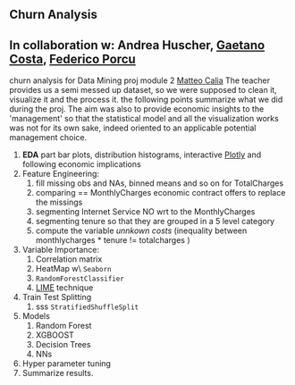  Churn Analysis
---
In collaboration w\: Andrea Huscher, [Gaetano Costa](https://www.linkedin.com/search/results/all/?keywords=gaetano%20costa&origin=GLOBAL_SEARCH_HEADER), [Federico Porcu](https://www.linkedin.com/in/federico-porcu-30b45119b/)
---
churn analysis for Data Mining proj module 2 [Matteo Calia](https://www.linkedin.com/in/matteo-calia-625954b0/?originalSubdomain=it)
The teacher provides us a semi messed up dataset, so we were supposed to clean it, visualize it and the process it. 
the following points summarize what we did during the proj. The aim was also to provide economic insights to the 'management' so that
the statistical model and all the visualization works was not for its own sake, indeed oriented to an applicable potential management choice.


1. **EDA** part bar plots, distribution histograms, interactive [Plotly](https://plot.ly/) and following economic implications 
1. Feature Engineering: 
    1. fill missing obs and NAs, binned means and so on for TotalCharges
    1. comparing == MonthlyCharges economic contract offers to replace the missings
    1. segmenting Internet Service NO wrt to the MonthlyCharges
    1. segmenting tenure so that they are grouped in a 5 level category
    1. compute the variable _unnkown costs_ (inequality between monthlycharges * tenure != totalcharges )
1. Variable Importance:
    1. Correlation matrix 
    1. HeatMap w\ `Seaborn`
    1. `RandomForestClassifier` 
    1. [LIME](https://github.com/marcotcr/lime) technique
 1. Train Test Splitting 
    1. sss `StratifiedShuffleSplit` 
 1. Models
    1. Random Forest
    1. XGBOOST
    1. Decision Trees
    1. NNs
1. Hyper parameter tuning
1. Summarize results.
